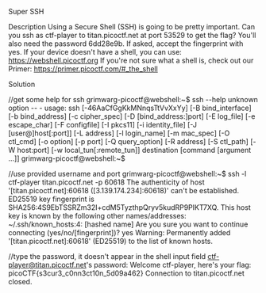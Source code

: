 Super SSH

Description
Using a Secure Shell (SSH) is going to be pretty important. Can you ssh as ctf-player to titan.picoctf.net at port 53529 to get the flag? You'll also need the password 6dd28e9b. If asked, accept the fingerprint with yes. If your device doesn't have a shell, you can use: https://webshell.picoctf.org If you're not sure what a shell is, check out our Primer: https://primer.picoctf.com/#_the_shell

Solution

//get some help for ssh
grimwarg-picoctf@webshell:~$ ssh --help
unknown option -- -
usage: ssh [-46AaCfGgKkMNnqsTtVvXxYy] [-B bind_interface]
           [-b bind_address] [-c cipher_spec] [-D [bind_address:]port]
           [-E log_file] [-e escape_char] [-F configfile] [-I pkcs11]
           [-i identity_file] [-J [user@]host[:port]] [-L address]
           [-l login_name] [-m mac_spec] [-O ctl_cmd] [-o option] [-p port]
           [-Q query_option] [-R address] [-S ctl_path] [-W host:port]
           [-w local_tun[:remote_tun]] destination [command [argument ...]]
grimwarg-picoctf@webshell:~$ 

//use provided username and port
grimwarg-picoctf@webshell:~$ ssh -l ctf-player titan.picoctf.net -p 60618
The authenticity of host '[titan.picoctf.net]:60618 ([3.139.174.234]:60618)' can't be established.
ED25519 key fingerprint is SHA256:4S9EbTSSRZm32I+cdM5TyzthpQryv5kudRP9PIKT7XQ.
This host key is known by the following other names/addresses:
    ~/.ssh/known_hosts:4: [hashed name]
Are you sure you want to continue connecting (yes/no/[fingerprint])? yes
Warning: Permanently added '[titan.picoctf.net]:60618' (ED25519) to the list of known hosts.

//type the password, it doesn't appear in the shell input field
ctf-player@titan.picoctf.net's password: 
Welcome ctf-player, here's your flag: picoCTF{s3cur3_c0nn3ct10n_5d09a462}
Connection to titan.picoctf.net closed.
